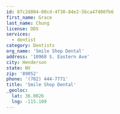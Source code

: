 ```yaml
---
id: 87c2d804-00cd-4f30-84e2-5bca47400fb6
first_name: Grace
last_name: Chung
license: DDS
services:
  - dentist
category: Dentists
org_name: 'Smile Shop Dental'
address: '10960 S. Eastern Ave'
city: Henderson
state: NV
zip: '89052'
phone: '(702) 444-7771'
title: 'Smile Shop Dental'
_geoloc:
  lat: 36.0026
  lng: -115.109
---
```

